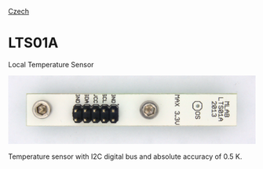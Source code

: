 
[Czech](./README.cs.md)
<!--- module --->
# LTS01A
<!--- Emodule --->

<!--- subtitle --->Local Temperature Sensor<!--- Esubtitle --->

![LTS01A](doc/img/LTS01A_top_big.jpg)

<!--- description --->Temperature sensor with I2C digital bus and absolute accuracy of 0.5 K.<!--- Edescription --->
            